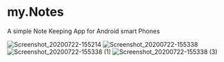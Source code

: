 # my.Notes
A simple Note Keeping App for Android smart Phones

![Screenshot_20200722-155214](https://user-images.githubusercontent.com/47557555/88182862-681aa400-cc39-11ea-8453-317dd10357ca.png)
![Screenshot_20200722-155338](https://user-images.githubusercontent.com/47557555/88183151-c34c9680-cc39-11ea-9ffc-4c70fd696c35.png)
![Screenshot_20200722-155338 (1)](https://user-images.githubusercontent.com/47557555/88183286-f0994480-cc39-11ea-8055-78b513796b3f.png)
![Screenshot_20200722-155338 (3)](https://user-images.githubusercontent.com/47557555/88183298-f42ccb80-cc39-11ea-8a41-2cfdd9a1cf45.png)
